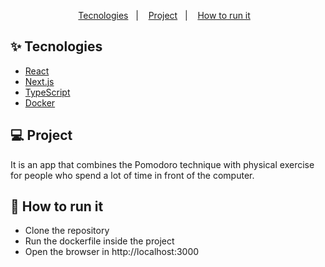 <p align="center">
  <a href="#-tecnologias">Tecnologies</a>&nbsp;&nbsp;&nbsp;|&nbsp;&nbsp;&nbsp;
  <a href="#-projeto">Project</a>&nbsp;&nbsp;&nbsp;|&nbsp;&nbsp;&nbsp;
  <a href="#-como-executar">How to run it</a>&nbsp;&nbsp;&nbsp;
</p>

## ✨ Tecnologies

- [React](https://reactjs.org)
- [Next.js](https://nextjs.org/)
- [TypeScript](https://www.typescriptlang.org/)
- [Docker](https://www.docker.com/)

## 💻 Project

It is an app that combines the Pomodoro technique with physical exercise for people who spend a lot of time in front of the computer.

## 🚀 How to run it

- Clone the repository
- Run the dockerfile inside the project
- Open the browser in http://localhost:3000
